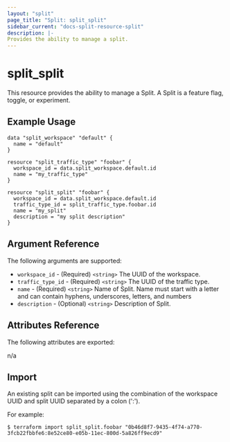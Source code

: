 ```yaml
---
layout: "split"
page_title: "Split: split_split"
sidebar_current: "docs-split-resource-split"
description: |-
Provides the ability to manage a split.
---
```


# split_split

This resource provides the ability to manage a Split. A Split is a feature flag, toggle, or experiment.

## Example Usage

```hcl-terraform
data "split_workspace" "default" {
  name = "default"
}

resource "split_traffic_type" "foobar" {
  workspace_id = data.split_workspace.default.id
  name = "my_traffic_type"
}

resource "split_split" "foobar" {
  workspace_id = data.split_workspace.default.id
  traffic_type_id = split_traffic_type.foobar.id
  name = "my_split"
  description = "my split description"
}
```

## Argument Reference

The following arguments are supported:

* `workspace_id` - (Required) `<string>` The UUID of the workspace.
* `traffic_type_id` - (Required) `<string>` The UUID of the traffic type.
* `name` - (Required) `<string>` Name of Split. Name must start with a letter and can contain hyphens, underscores, letters, and numbers
* `description` - (Optional) `<string>` Description of Split.

## Attributes Reference

The following attributes are exported:

n/a

## Import

An existing split can be imported using the combination of the workspace UUID
and split UUID separated by a colon (':').

For example:

```shell script
$ terraform import split_split.foobar "0b46d8f7-9435-4f74-a770-3fcb22fbbfe6:8e52ce80-e05b-11ec-800d-5a826ff9ecd9"
```